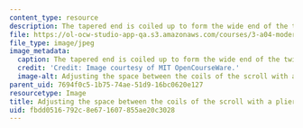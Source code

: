 ```yaml
---
content_type: resource
description: The tapered end is coiled up to form the wide end of the twisted bar.
file: https://ol-ocw-studio-app-qa.s3.amazonaws.com/courses/3-a04-modern-blacksmithing-and-physical-metallurgy-fall-2008/fbdd0516792c8e671607855ae20c3028_118.jpg
file_type: image/jpeg
image_metadata:
  caption: The tapered end is coiled up to form the wide end of the twisted bar.
  credit: 'Credit: Image courtesy of MIT OpenCourseWare.'
  image-alt: Adjusting the space between the coils of the scroll with a pliers.
parent_uid: 7694f0c5-1b75-74ae-51d9-16bc0620e127
resourcetype: Image
title: Adjusting the space between the coils of the scroll with a pliers
uid: fbdd0516-792c-8e67-1607-855ae20c3028
---
```

